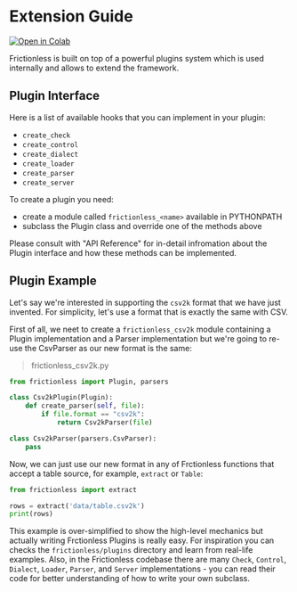 # Extension Guide

[![Open in Colab](https://colab.research.google.com/assets/colab-badge.svg)](https://colab.research.google.com/drive/1yj_1Nk8RwMTV2QZ-0RR_cbKN6aQQ5jAb)



Frictionless is built on top of a powerful plugins system which is used internally and allows to extend the framework.



## Plugin Interface

Here is a list of available hooks that you can implement in your plugin:
- `create_check`
- `create_control`
- `create_dialect`
- `create_loader`
- `create_parser`
- `create_server`

To create a plugin you need:
- create a module called `frictionless_<name>` available in PYTHONPATH
- subclass the Plugin class and override one of the methods above

Please consult with "API Reference" for in-detail infromation about the Plugin interface and how these methods can be implemented.



## Plugin Example

Let's say we're interested in supporting the `csv2k` format that we have just invented. For simplicity, let's use a format that is exactly the same with CSV.

First of all, we neet to create a `frictionless_csv2k` module containing a Plugin implementation and a Parser implementation but we're going to re-use the CsvParser as our new format is the same:

> frictionless_csv2k.py

```python
from frictionless import Plugin, parsers

class Csv2kPlugin(Plugin):
    def create_parser(self, file):
        if file.format == "csv2k":
            return Csv2kParser(file)

class Csv2kParser(parsers.CsvParser):
    pass
```

Now, we can just use our new format in any of Frctionless functions that accept a table source, for example, `extract` or `Table`:

```python
from frictionless import extract

rows = extract('data/table.csv2k')
print(rows)
```

This example is over-simplified to show the high-level mechanics but actually writing Frctionless Plugins is really easy. For inspiration you can checks the `frictionless/plugins` directory and learn from real-life examples. Also, in the Frictionless codebase there are many `Check`, `Control`, `Dialect`, `Loader`, `Parser`, and `Server` implementations - you can read their code for better understanding of how to write your own subclass.
